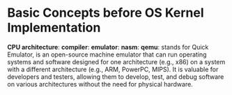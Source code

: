 # Basic Concepts before OS Kernel Implementation
**CPU architecture**: 
**compiler**:
**emulator**:
**nasm**:
**qemu**: stands for Quick Emulator, is an open-source machine emulator that can run operating systems and software designed for one architecture (e.g., x86) on a system with a different architecture (e.g., ARM, PowerPC, MIPS). It is valuable for developers and testers, allowing them to develop, test, and debug software on various architectures without the need for physical hardware.

